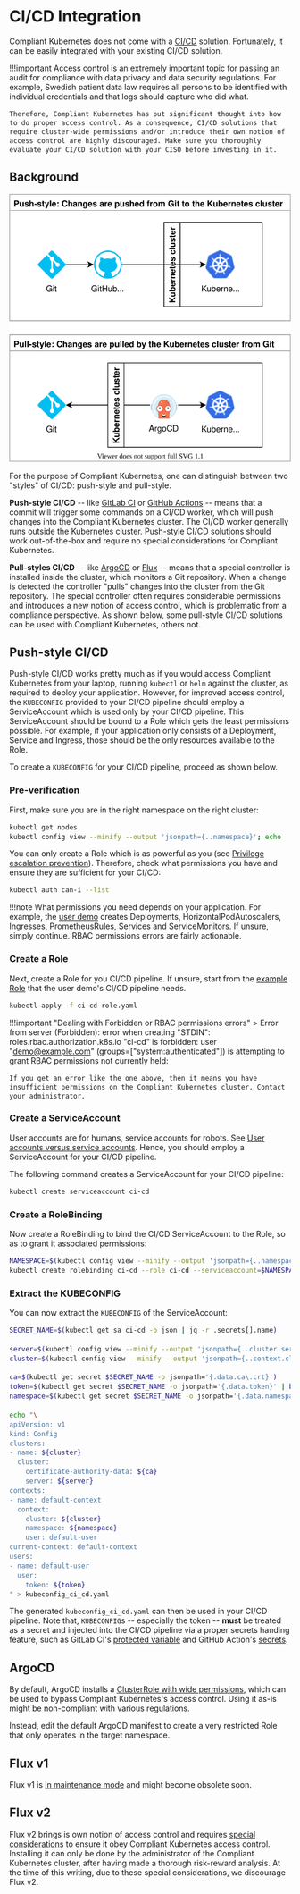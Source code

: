 CI/CD Integration
=================

Compliant Kubernetes does not come with a [CI/CD](https://en.wikipedia.org/wiki/CI/CD) solution. Fortunately, it can be easily integrated with your existing CI/CD solution.

!!!important
    Access control is an extremely important topic for passing an audit for compliance with data privacy and data security regulations. For example, Swedish patient data law requires all persons to be identified with individual credentials and that logs should capture who did what.

    Therefore, Compliant Kubernetes has put significant thought into how to do proper access control. As a consequence, CI/CD solutions that require cluster-wide permissions and/or introduce their own notion of access control are highly discouraged. Make sure you thoroughly evaluate your CI/CD solution with your CISO before investing in it.

Background
----------

![Styles of CI/CD pipelines](img/ci-cd.drawio.svg)

For the purpose of Compliant Kubernetes, one can distinguish between two "styles" of CI/CD: push-style and pull-style.

**Push-style CI/CD** -- like [GitLab CI](https://docs.gitlab.com/ee/ci/) or [GitHub Actions](https://docs.github.com/en/actions) -- means that a commit will trigger some commands on a CI/CD worker, which will push changes into the Compliant Kubernetes cluster. The CI/CD worker generally runs outside the Kubernetes cluster. Push-style CI/CD solutions should work out-of-the-box and require no special considerations for Compliant Kubernetes.


**Pull-styles CI/CD** -- like [ArgoCD](https://argo-cd.readthedocs.io/en/stable/) or [Flux](https://fluxcd.io/) -- means that a special controller is installed inside the cluster, which monitors a Git repository. When a change is detected the controller "pulls" changes into the cluster from the Git repository. The special controller often requires considerable permissions and introduces a new notion of access control, which is problematic from a compliance perspective. As shown below, some pull-style CI/CD solutions can be used with Compliant Kubernetes, others not.

Push-style CI/CD
----------------

Push-style CI/CD works pretty much as if you would access Compliant Kubernetes from your laptop, running `kubectl` or `helm` against the cluster, as required to deploy your application. However, for improved access control, the `KUBECONFIG` provided to your CI/CD pipeline should employ a ServiceAccount which is used only by your CI/CD pipeline. This ServiceAccount should be bound to a Role which gets the least permissions possible. For example, if your application only consists of a Deployment, Service and Ingress, those should be the only resources available to the Role.

To create a `KUBECONFIG` for your CI/CD pipeline, proceed as shown below.

### Pre-verification

First, make sure you are in the right namespace on the right cluster:

```bash
kubectl get nodes
kubectl config view --minify --output 'jsonpath={..namespace}'; echo
```

You can only create a Role which is as powerful as you (see [Privilege escalation prevention](https://kubernetes.io/docs/reference/access-authn-authz/rbac/#privilege-escalation-prevention-and-bootstrapping)). Therefore, check what permissions you have and ensure they are sufficient for your CI/CD:

```bash
kubectl auth can-i --list
```

!!!note
    What permissions you need depends on your application. For example, the [user demo](https://github.com/elastisys/compliantkubernetes/tree/main/user-demo/deploy/ck8s-user-demo/templates) creates Deployments, HorizontalPodAutoscalers, Ingresses, PrometheusRules, Services and ServiceMonitors. If unsure, simply continue. RBAC permissions errors are fairly actionable.

### Create a Role

Next, create a Role for you CI/CD pipeline. If unsure, start from the [example Role](https://github.com/elastisys/compliantkubernetes/blob/main/user-demo/deploy/ci-cd-role.yaml) that the user demo's CI/CD pipeline needs.

```bash
kubectl apply -f ci-cd-role.yaml
```

!!!important "Dealing with Forbidden or RBAC permissions errors"
    > Error from server (Forbidden): error when creating "STDIN": roles.rbac.authorization.k8s.io "ci-cd" is forbidden: user "demo@example.com" (groups=["system:authenticated"]) is attempting to grant RBAC permissions not currently held:

    If you get an error like the one above, then it means you have insufficient permissions on the Compliant Kubernetes cluster. Contact your administrator.

### Create a ServiceAccount

User accounts are for humans, service accounts for robots. See [User accounts versus service accounts](https://kubernetes.io/docs/reference/access-authn-authz/service-accounts-admin/#user-accounts-versus-service-accounts). Hence, you should employ a ServiceAccount for your CI/CD pipeline.

The following command creates a ServiceAccount for your CI/CD pipeline:

```bash
kubectl create serviceaccount ci-cd
```

### Create a RoleBinding

Now create a RoleBinding to bind the CI/CD ServiceAccount to the Role, so as to grant it associated permissions:

```bash
NAMESPACE=$(kubectl config view --minify --output 'jsonpath={..namespace}')
kubectl create rolebinding ci-cd --role ci-cd --serviceaccount=$NAMESPACE:ci-cd
```

### Extract the KUBECONFIG

You can now extract the `KUBECONFIG` of the ServiceAccount:

```bash
SECRET_NAME=$(kubectl get sa ci-cd -o json | jq -r .secrets[].name)

server=$(kubectl config view --minify --output 'jsonpath={..cluster.server}')
cluster=$(kubectl config view --minify --output 'jsonpath={..context.cluster}')

ca=$(kubectl get secret $SECRET_NAME -o jsonpath='{.data.ca\.crt}')
token=$(kubectl get secret $SECRET_NAME -o jsonpath='{.data.token}' | base64 --decode)
namespace=$(kubectl get secret $SECRET_NAME -o jsonpath='{.data.namespace}' | base64 --decode)

echo "\
apiVersion: v1
kind: Config
clusters:
- name: ${cluster}
  cluster:
    certificate-authority-data: ${ca}
    server: ${server}
contexts:
- name: default-context
  context:
    cluster: ${cluster}
    namespace: ${namespace}
    user: default-user
current-context: default-context
users:
- name: default-user
  user:
    token: ${token}
" > kubeconfig_ci_cd.yaml
```

The generated `kubeconfig_ci_cd.yaml` can then be used in your CI/CD pipeline.
Note that, `KUBECONFIG`s -- especially the token -- **must** be treated as a secret and injected into the CI/CD pipeline via a proper secrets handing feature, such as GitLab CI's [protected variable](https://docs.gitlab.com/ee/ci/variables/#add-a-cicd-variable-to-a-project) and GitHub Action's [secrets](https://docs.github.com/en/actions/reference/encrypted-secrets#using-encrypted-secrets-in-a-workflow).

ArgoCD
------

By default, ArgoCD installs a [ClusterRole with wide permissions](https://github.com/argoproj/argo-cd/blob/v2.1.0-rc3/manifests/install.yaml#L2668), which can be used to bypass Compliant Kubernetes's access control. Using it as-is might be non-compliant with various regulations.

Instead, edit the default ArgoCD manifest to create a very restricted Role that only operates in the target namespace.

Flux v1
-------

Flux v1 is [in maintenance mode](https://github.com/fluxcd/flux/issues/3320) and might become obsolete soon.

Flux v2
-------

Flux v2 brings is own notion of access control and requires [special considerations](https://github.com/fluxcd/flux2-multi-tenancy#enforce-tenant-isolation) to ensure it obey Compliant Kubernetes access control. Installing it can only be done by the administrator of the Compliant Kubernetes cluster, after having made a thorough risk-reward analysis. At the time of this writing, due to these special considerations, we discourage Flux v2.
